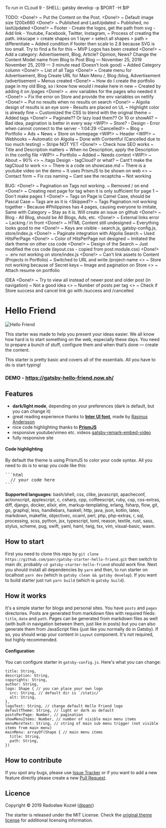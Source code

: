 To run in CLoud 9 - SHELL: gatsby develop -p $PORT -H $IP

TODO:
  <Done!> ~ Put the Content on the Post.
  <Done!> ~ Default image size 1200x660
  <Done!> ~ Published and LastUpdated ~ Published, no lastUpdated
  <Done!> ~ Footer
              - Create the logos, get the path from svg
              - Add link
              - Youtube, Facebook, Twitter, Instagram, 
              ~ Process of creating the path. inkscape > create shapes on 1 layer > select all shapes > path > differentiate
              ~ Added condition if footer then scale to 2.8 because SVG is too small. Try to find a fix for this
              ~ MVP Logos has been created
  <Done!> ~ Add a category: Advertisement, Blog, Article? Opinion, News?
              Change the Content Model name from Blog to Post
              Blog — November 25, 2019
              November 25, 2019 — 3 minute read (Doesn't look good)
              ~ Added Category column
  <Done!> ~ List of all Tags
  <Done!> ~ Create menu for Advertisement, Blog
              Create URL for Main Menu /, Blog /blog, Advertisement /advertisement
              ~ Menus created
  <Done!> ~ How do I create the portfolio page in my old Blog, so i know how would i meake here in new
              ~ Created by adding it on /pages
  <Done!> ~ .env variables for the pages who needed it
  <Done!> ~ Fix the error on Store and provide the env variables on netlify
  <Done!> ~ Put no results when no results on search
  <Done!> ~ Algolia design of results is an eye sore
              - Results are placed on UL
              ~ Highlight color is already fine
              ~ Customized the CSS to blend with the original theme
              ~ Added tags
  <Done!> ~ Paginate?? Or lazy load them?? Or 10 or showAll?
              ~ Bad idea, pagination is better in every way
  <WIP!> ~ Store?
              - Design
              - Error when cannot connect to the server
              - 1:04:29
  <Cancelled!> ~ Blog + Portfolio + Ads + News + Store on homepage
  <WIP!> ~ Header
  <WIP!> ~ Webhooks
              ~ Automatic on Algolia
              ~ Done with Contentful (Cancelled due to too much testing)
              ~ Stripe NOT YET
  <Done!> ~ Check how SEO works
              ~ Title and Description matters
              ~ When no Description, apply the Description in the config file
  <WIP!> ~ Portfolio
            ~ Added
            ~ Needs context
  <WIP!> ~ About
            ~ 90%
  <> ~ /tags Design
            - tagCloud? or what?
            ~ Cant't make the tagCloud to work
  <> ~ There is a code on showcase.md
            ~ There is a youtube video on the demo
            ~ It uses PrismJS to be shown on web
  <> ~ Contact form
            ~ Fix css naming
            ~ Cant see the recaptcha
            ~ Not working

BUG:
  <Done!> ~ Pagination on Tags not working. ~ Removed / on end
  <Done!> ~ Creating next page for tag when it is only sufficient for page 1 ~ Don't make pages 1
  <Done!> ~ Tags on Page is Camel Case, should be Pascal Case ~ Tags are as it is
  <Skipped?> ~ Tags Pagination not working together - Because #Philippines has 4 pages, causing everyone to imitate, Same with Category
              ~ Stay as it is. Will create an issue on github
  <Done!> ~ Blog - All Blog, should be All Blogs, Ads, etc.
  <Done!> ~ External links error
            ~ Lacking / in front
  <Done!> ~ HTML Content still undesigned
            ~ Everything looks good to me
  <Done!> ~ Keys are visible - search.js, gatsby-config.js, store/index.js
  <Done!> ~ Paginate integration with Algolia Search
              ~ Used HitsPerPage
  <Done!> ~ Color of HitsPerPage not designed
              ~ Imitated the dark theme on other css code
  <Done!> ~ Design of the Search
              ~ Just modified the css code (layout.css - copied from post.module.css)
  <Done!> ~ .env not working on store/index.js
  <Done!> ~ Can't link assets to Content (Projects in Portfolio)
          ~ Switched to URL and write /project-name
  <> ~ Store not working because of Secret keys
              ~ Image and pagination on Store
  <> ~ Attach resume on portfolio
  

IDEA
  <Done!> ~ Try to view all instead of newer post and older post (in navigation)
              ~ Not a good idea
  <> ~ Number of posts per tag
  <> ~ Check if Store success and cancel link go with /success and /cancelled

 # Hello Friend

![Hello Friend](https://github.com/panr/hugo-theme-hello-friend/blob/master/images/screenshot.png?raw=true)

This starter was made to help you present your ideas easier. We all know how hard is to start something on the web, especially these days. You need to prepare a bunch of stuff, configure them and when that’s done — create the content.

This starter is pretty basic and covers all of the essentials. All you have to do is start typing!

### DEMO - https://gatsby-hello-friend.now.sh/

## Features

- **dark/light mode**, depending on your preferences (dark is default, but you can change it)
- great reading experience thanks to [**Inter UI font**](https://rsms.me/inter/), made by [Rasmus Andersson](https://rsms.me/about/)
- nice code highlighting thanks to [**PrismJS**](https://prismjs.com)
- responsive youtube/vimeo etc. videos [gatsby-remark-embed-video](https://github.com/borgfriend/gatsby-remark-embed-video)
- fully responsive site

#### Code highlighting

By default the theme is using PrismJS to color your code syntax. All you need to do is to wrap you code like this:

<pre>
```html
  // your code here
```
</pre>

**Supported languages**: bash/shell, css, clike, javascript, apacheconf, actionscript, applescript, c, csharp, cpp, coffeescript, ruby, csp, css-extras, diff, django, docker, elixir, elm, markup-templating, erlang, fsharp, flow, git, go, graphql, less, handlebars, haskell, http, java, json, kotlin, latex, markdown, makefile, objectivec, ocaml, perl, php, php-extras, r, sql, processing, scss, python, jsx, typescript, toml, reason, textile, rust, sass, stylus, scheme, pug, swift, yaml, haml, twig, tsx, vim, visual-basic, wasm.

## How to start

First you need to clone this repo by `git clone https://github.com/panr/gatsby-starter-hello-friend.git` then switch to main dir, probably `cd gatsby-starter-hello-friend` should work fine. Next you should install all dependencies by `yarn` and then, to run starter on localhost `yarn dev` (which is `gatsby clean && gatsby develop`). If you want to build starter just run `yarn build` (which is `gatsby build`).

## How it works

It's a simple starter for blogs and personal sites. You have `posts` and `pages` directories. Posts are generated from markdown files with required fileds: `title`, `date` and `path`. Pages can be generated from markdown files as well (with built-in navigation between them, just like in posts) but you can also generate them from JavaScript files (just like you normally do in Gatsby). If so, you should wrap your content in `Layout` component. It's not required, but highly recommended.

#### Configuration

You can configure starter in `gatsby-config.js`. Here's what you can change:

```
title: String,
description: String,
copyrights: String,
author: String,
logo: Shape { // you can place your own logo
  src: String, // default dir is `/static/`
  alt: String,
},
logoText: String, // change default Hello Friend logo
defaultTheme: String, // light or dark as default
postsPerPage: Number, // pagination
showMenuItems: Number, // number of visible main menu items
menuMoreText: String, // string of main sub menu trigger (not visible items from main menu)
mainMenu: arrayOf(Shape { // main menu items
  title: String,
  path: String,
})
```

## How to contribute

If you spot any bugs, please use [Issue Tracker](https://github.com/panr/gatsby-starter-hello-friend/issues) or if you want to add a new feature directly please create a new [Pull Request](https://github.com/panr/gatsby-starter-hello-friend/pulls).

## Licence

Copyright © 2019 Radosław Kozieł ([@panr](https://radoslawkoziel.pl))

The starter is released under the MIT License. Check the [original theme license](https://github.com/panr/gatsby-starter-hello-friend.git/blob/master/LICENSE.md) for additional licensing information.
